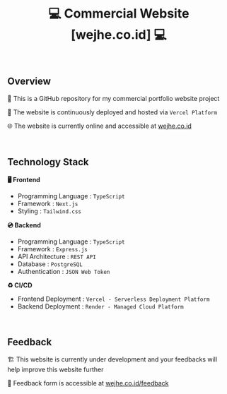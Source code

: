 <h1 align="center">💻 Commercial Website [wejhe.co.id] 💻</h1>

<br>

## Overview

📂 This is a GitHub repository for my commercial portfolio website project

🚀 The website is continuously deployed and hosted via `Vercel Platform`

🌐 The website is currently online and accessible at [wejhe.co.id](https://wejhe.co.id)

<br>

## Technology Stack

<strong>🖥️ Frontend</strong>

- Programming Language : `TypeScript`
- Framework : `Next.js`
- Styling : `Tailwind.css`

<strong>💿 Backend</strong>

- Programming Language : `TypeScript`
- Framework : `Express.js`
- API Architecture : `REST API`
- Database : `PostgreSQL`
- Authentication : `JSON Web Token`

<strong>♻️ CI/CD</strong>

- Frontend Deployment : `Vercel - Serverless Deployment Platform`
- Backend Deployment : `Render - Managed Cloud Platform`

<br>

## Feedback

🏗️ This website is currently under development and your feedbacks will help improve this website further

📝 Feedback form is accessible at [wejhe.co.id/feedback](https://wejhe.co.id/feedback)
